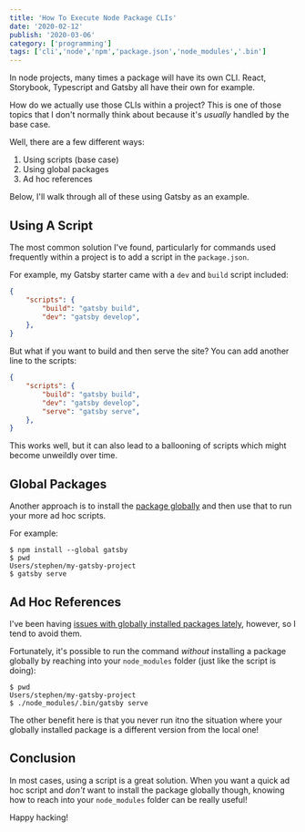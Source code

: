 ```yaml
---
title: 'How To Execute Node Package CLIs'
date: '2020-02-12'
publish: '2020-03-06'
category: ['programming']
tags: ['cli','node','npm','package.json','node_modules','.bin']
---
```


In node projects, many times a package will have its own CLI. React, Storybook, Typescript and Gatsby all have their own for example.

How do we actually use those CLIs within a project? This is one of those topics that I don't normally think about because it's _usually_ handled by the base case.

Well, there are a few different ways:
1. Using scripts (base case)
2. Using global packages
3. Ad hoc references

Below, I'll walk through all of these using Gatsby as an example.

## Using A Script

The most common solution I've found, particularly for commands used frequently within a project is to add a script in the `package.json`.

For example, my Gatsby starter came with a `dev` and `build` script included:
```json title="package.json"
{
    "scripts": {
        "build": "gatsby build",
        "dev": "gatsby develop",
    },
}
```

But what if you want to build and then serve the site? You can add another line to the scripts:

```json title="package.json"
{
    "scripts": {
        "build": "gatsby build",
        "dev": "gatsby develop",
        "serve": "gatsby serve",
    },
}
```

This works well, but it can also lead to a ballooning of scripts which might become unweildly over time.

## Global Packages

Another approach is to install the [package globally](../../2019-11-03/global-node-package-management) and then use that to run your more ad hoc scripts.

For example:
```shell
$ npm install --global gatsby
$ pwd
Users/stephen/my-gatsby-project
$ gatsby serve
```

## Ad Hoc References

I've been having [issues with globally installed packages lately](../../2020-02-26/global-node-packages-revised), however, so I tend to avoid them.

Fortunately, it's possible to run the command _without_ installing a package globally by reaching into your `node_modules` folder (just like the script is doing):
```shell
$ pwd
Users/stephen/my-gatsby-project
$ ./node_modules/.bin/gatsby serve
```

The other benefit here is that you never run itno the situation where your globally installed package is a different version from the local one!

## Conclusion

In most cases, using a script is a great solution. When you want a quick ad hoc script and _don't_ want to install the package globally though, knowing how to reach into your `node_modules` folder can be really useful!

Happy hacking!
